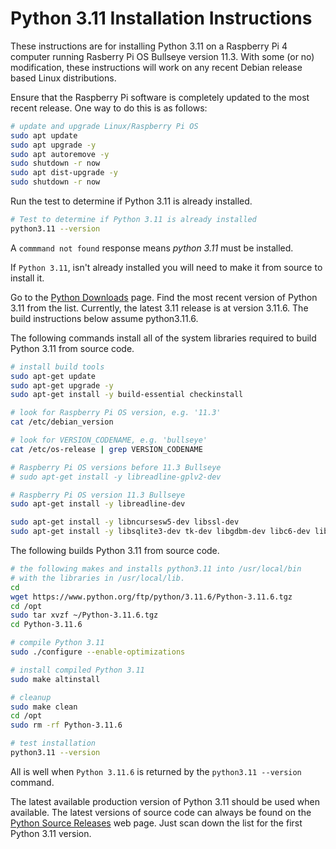 # Python 3.11 Installation Instructions

These instructions are for installing Python 3.11 on a Raspberry Pi 4 computer running Rasberry Pi OS Bullseye version 11.3.  With some (or no) modification, these instructions will work on any recent Debian release based Linux distributions.

Ensure that the Raspberry Pi software is completely updated to the most recent release.  One way to do this is as follows:

```bash
# update and upgrade Linux/Raspberry Pi OS
sudo apt update
sudo apt upgrade -y
sudo apt autoremove -y
sudo shutdown -r now
sudo apt dist-upgrade -y
sudo shutdown -r now
```

Run the test to determine if Python 3.11 is already installed.

```bash
# Test to determine if Python 3.11 is already installed
python3.11 --version
```

A ```commmand not found``` response means *python 3.11* must be installed.

If ```Python 3.11```, isn't already installed you will need to make it from source to install it.

Go to the [Python Downloads](https://www.python.org/downloads/source/) page.  Find the most recent version of Python 3.11 from the list.  Currently, the latest 3.11 release is at version 3.11.6.  The build instructions below assume python3.11.6.

The following commands install all of the system libraries required to build Python 3.11 from source code.

```bash
# install build tools
sudo apt-get update
sudo apt-get upgrade -y
sudo apt-get install -y build-essential checkinstall

# look for Raspberry Pi OS version, e.g. '11.3'
cat /etc/debian_version

# look for VERSION_CODENAME, e.g. 'bullseye'
cat /etc/os-release | grep VERSION_CODENAME

# Raspberry Pi OS versions before 11.3 Bullseye
# sudo apt-get install -y libreadline-gplv2-dev

# Raspberry Pi OS version 11.3 Bullseye 
sudo apt-get install -y libreadline-dev

sudo apt-get install -y libncursesw5-dev libssl-dev
sudo apt-get install -y libsqlite3-dev tk-dev libgdbm-dev libc6-dev libbz2-dev libffi-dev zlib1g-dev
```

The following builds Python 3.11 from source code.

```bash
# the following makes and installs python3.11 into /usr/local/bin
# with the libraries in /usr/local/lib.
cd
wget https://www.python.org/ftp/python/3.11.6/Python-3.11.6.tgz
cd /opt
sudo tar xvzf ~/Python-3.11.6.tgz
cd Python-3.11.6

# compile Python 3.11
sudo ./configure --enable-optimizations

# install compiled Python 3.11
sudo make altinstall

# cleanup
sudo make clean
cd /opt
sudo rm -rf Python-3.11.6

# test installation
python3.11 --version
```

All is well when ```Python 3.11.6``` is returned by the ```python3.11 --version``` command.

The latest available production version of Python 3.11 should be used when available.  The latest versions of source code can always be found on the [Python Source Releases](https://www.python.org/downloads/source/) web page.  Just scan down the list for the first Python 3.11 version.
